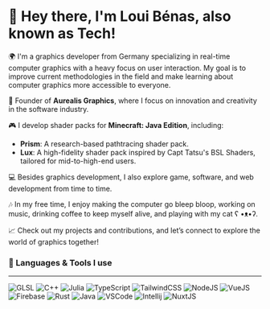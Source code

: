 
# 👋 Hey there, I'm Loui Bénas, also known as Tech!

🌍 I'm a graphics developer from Germany specializing in real-time computer graphics with a heavy focus on user interaction. My goal is to improve current methodologies in the field and make learning about computer graphics more accessible to everyone.

🚀 Founder of **Aurealis Graphics**, where I focus on innovation and creativity in the software industry.

🎮 I develop shader packs for **Minecraft: Java Edition**, including:
- **Prism**: A research-based pathtracing shader pack.
- **Lux**: A high-fidelity shader pack inspired by Capt Tatsu's BSL Shaders, tailored for mid-to-high-end users.

💻 Besides graphics development, I also explore game, software, and web development from time to time.

🎶 In my free time, I enjoy making the computer go bleep bloop, working on music, drinking coffee to keep myself alive, and playing with my cat ʕ •ᴥ•ʔ.

📈 Check out my projects and contributions, and let’s connect to explore the world of graphics together!

### 🌱 Languages & Tools I use
---
![GLSL](https://img.shields.io/badge/-GLSL-black?style=flat-square&logo=opengl) ![C++](https://img.shields.io/badge/C++-black.svg?style=flat-square&logo=c%2B%2B) ![Julia](https://img.shields.io/badge/Julia-black.svg?style=flat-square&logo=julia) ![TypeScript](https://img.shields.io/badge/-TypeScript-black?style=flat-square&logo=typescript) ![TailwindCSS](https://img.shields.io/badge/-TailwindCSS-black?style=flat-square&logo=tailwindcss) ![NodeJS](https://img.shields.io/badge/-NodeJS-black?style=flat-square&logo=node.js) ![VueJS](https://img.shields.io/badge/-Vue-black?style=flat-square&logo=vue.js) ![Firebase](https://img.shields.io/badge/-Firebase-black?style=flat-square&logo=firebase) ![Rust](https://img.shields.io/badge/-Rust-black?style=flat-square&logo=rust ) ![Java](https://img.shields.io/badge/-Java-black?style=flat-square&logo=oracle) ![VSCode](https://img.shields.io/badge/-VSCode-black?style=flat-square&logo=visualstudiocode) ![Intellij](https://img.shields.io/badge/-Intellij-black?style=flat-square&logo=jetbrains) ![NuxtJS](https://img.shields.io/badge/-NuxtJS-black?style=flat-square&logo=nuxt.js)

